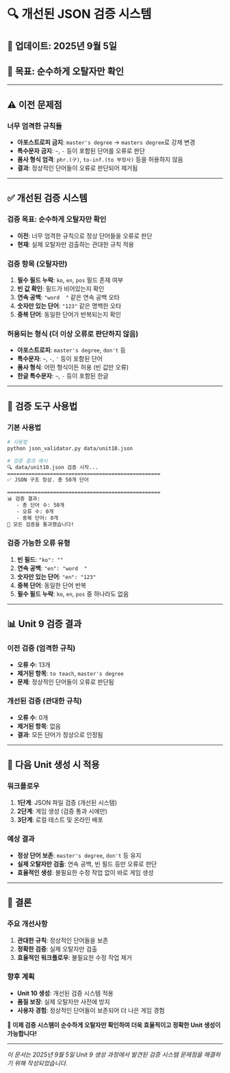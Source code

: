 # 🔍 **개선된 JSON 검증 시스템**

## 📅 **업데이트**: 2025년 9월 5일
## 🎯 **목표**: 순수하게 오탈자만 확인

---

## ⚠️ **이전 문제점**

### **너무 엄격한 규칙들**
- **아포스트로피 금지**: `master's degree` → `masters degree`로 강제 변경
- **특수문자 금지**: `~`, `-` 등이 포함된 단어를 오류로 판단
- **품사 형식 엄격**: `phr.(구)`, `to-inf.(to 부정사)` 등을 허용하지 않음
- **결과**: 정상적인 단어들이 오류로 판단되어 제거됨

---

## ✅ **개선된 검증 시스템**

### **검증 목표: 순수하게 오탈자만 확인**
- **이전**: 너무 엄격한 규칙으로 정상 단어들을 오류로 판단
- **현재**: 실제 오탈자만 검출하는 관대한 규칙 적용

### **검증 항목 (오탈자만)**
1. **필수 필드 누락**: `ko`, `en`, `pos` 필드 존재 여부
2. **빈 값 확인**: 필드가 비어있는지 확인
3. **연속 공백**: `"word  "` 같은 연속 공백 오타
4. **숫자만 있는 단어**: `"123"` 같은 명백한 오타
5. **중복 단어**: 동일한 단어가 반복되는지 확인

### **허용되는 형식 (더 이상 오류로 판단하지 않음)**
- **아포스트로피**: `master's degree`, `don't` 등
- **특수문자**: `~`, `-`, `'` 등이 포함된 단어
- **품사 형식**: 어떤 형식이든 허용 (빈 값만 오류)
- **한글 특수문자**: `~`, `-` 등이 포함된 한글

---

## 🔧 **검증 도구 사용법**

### **기본 사용법**
```bash
# 사용법
python json_validator.py data/unit10.json

# 검증 결과 예시
🔍 data/unit10.json 검증 시작...
==================================================
✅ JSON 구조 정상. 총 50개 단어

==================================================
📊 검증 결과:
   - 총 단어 수: 50개
   - 오류 수: 0개
   - 중복 단어: 0개
🎉 모든 검증을 통과했습니다!
```

### **검증 가능한 오류 유형**
1. **빈 필드**: `"ko": ""`
2. **연속 공백**: `"en": "word  "`
3. **숫자만 있는 단어**: `"en": "123"`
4. **중복 단어**: 동일한 단어 반복
5. **필수 필드 누락**: `ko`, `en`, `pos` 중 하나라도 없음

---

## 📊 **Unit 9 검증 결과**

### **이전 검증 (엄격한 규칙)**
- **오류 수**: 13개
- **제거된 항목**: `to teach`, `master's degree`
- **문제**: 정상적인 단어들이 오류로 판단됨

### **개선된 검증 (관대한 규칙)**
- **오류 수**: 0개
- **제거된 항목**: 없음
- **결과**: 모든 단어가 정상으로 인정됨

---

## 🎯 **다음 Unit 생성 시 적용**

### **워크플로우**
1. **1단계**: JSON 파일 검증 (개선된 시스템)
2. **2단계**: 게임 생성 (검증 통과 시에만)
3. **3단계**: 로컬 테스트 및 온라인 배포

### **예상 결과**
- **정상 단어 보존**: `master's degree`, `don't` 등 유지
- **실제 오탈자만 검출**: 연속 공백, 빈 필드 등만 오류로 판단
- **효율적인 생성**: 불필요한 수정 작업 없이 바로 게임 생성

---

## 📝 **결론**

### **주요 개선사항**
1. **관대한 규칙**: 정상적인 단어들을 보존
2. **정확한 검증**: 실제 오탈자만 검출
3. **효율적인 워크플로우**: 불필요한 수정 작업 제거

### **향후 계획**
- **Unit 10 생성**: 개선된 검증 시스템 적용
- **품질 보장**: 실제 오탈자만 사전에 방지
- **사용자 경험**: 정상적인 단어들이 보존되어 더 나은 게임 경험

**🎉 이제 검증 시스템이 순수하게 오탈자만 확인하여 더욱 효율적이고 정확한 Unit 생성이 가능합니다!**

---

*이 문서는 2025년 9월 5일 Unit 9 생성 과정에서 발견된 검증 시스템 문제점을 해결하기 위해 작성되었습니다.*






















